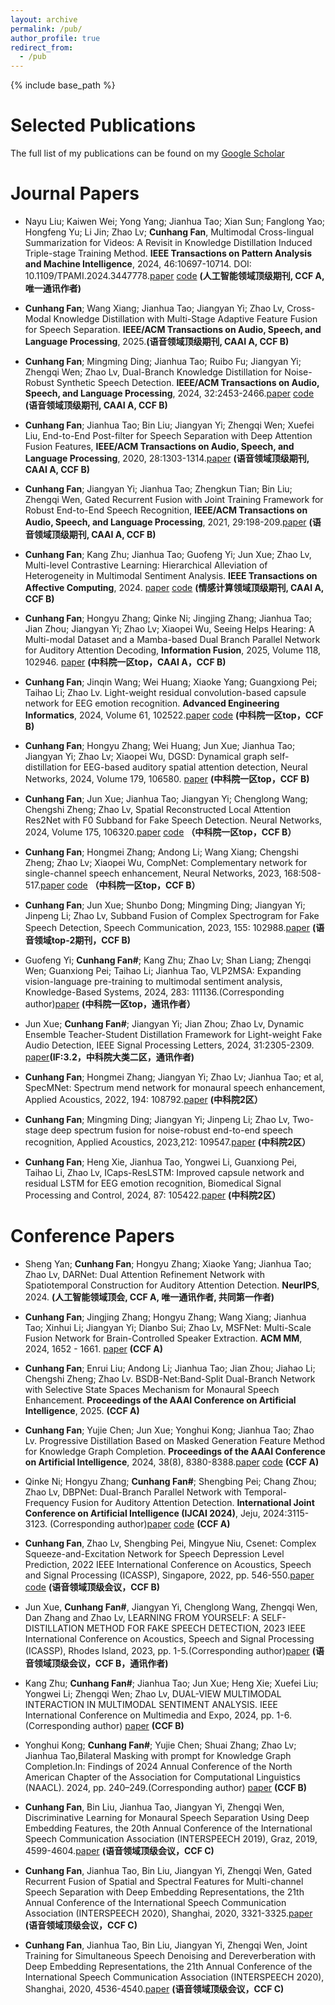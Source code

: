 ```yaml
---
layout: archive
permalink: /pub/
author_profile: true
redirect_from:
  - /pub
---
```

<!-- Google tag (gtag.js) -->
<script async src="https://www.googletagmanager.com/gtag/js?id=G-T0S164QJL9"></script>
<script>
  window.dataLayer = window.dataLayer || [];
  function gtag(){dataLayer.push(arguments);}
  gtag('js', new Date());

  gtag('config', 'G-T0S164QJL9');
</script>
{% include base_path %}

Selected Publications
=====
The full list of my publications can be found on my [Google Scholar](https://scholar.google.com/citations?hl=zh-CN&user=QbnlF74AAAAJ)


Journal Papers
======

* Nayu Liu; Kaiwen Wei; Yong Yang; Jianhua Tao; Xian Sun; Fanglong Yao; Hongfeng Yu; Li Jin; Zhao Lv; **Cunhang Fan**, Multimodal Cross-lingual Summarization for Videos: A Revisit in Knowledge Distillation Induced Triple-stage Training Method. **IEEE Transactions on Pattern Analysis and Machine Intelligence**, 2024, 46:10697-10714. DOI: 10.1109/TPAMI.2024.3447778.[paper](https://ieeexplore.ieee.org/document/10643687)  [code](https://github.com/fchest/DKDSSD) **(人工智能领域顶级期刊, CCF A, 唯一通讯作者)**

* **Cunhang Fan**; Wang Xiang; Jianhua Tao; Jiangyan Yi; Zhao Lv, Cross-Modal Knowledge Distillation with Multi-Stage Adaptive Feature Fusion for Speech Separation. **IEEE/ACM Transactions on Audio, Speech, and Language Processing**, 2025.**(语音领域顶级期刊, CAAI A, CCF B)**

* **Cunhang Fan**; Mingming Ding; Jianhua Tao; Ruibo Fu; Jiangyan Yi; Zhengqi Wen; Zhao Lv, Dual-Branch Knowledge Distillation for Noise-Robust Synthetic Speech Detection. **IEEE/ACM Transactions on Audio, Speech, and Language Processing**, 2024, 32:2453-2466.[paper](https://ieeexplore.ieee.org/document/10506099/)  [code](https://github.com/fchest/DKDSSD) **(语音领域顶级期刊, CAAI A, CCF B)**
   
* **Cunhang Fan**; Jianhua Tao; Bin Liu; Jiangyan Yi; Zhengqi Wen; Xuefei Liu, End-to-End Post-filter for Speech Separation with Deep Attention Fusion Features, **IEEE/ACM Transactions on Audio, Speech, and Language Processing**, 2020, 28:1303-1314.[paper](https://www.researchgate.net/profile/Jianhua-Tao/publication/340068475_End-to-End_Post-Filter_for_Speech_Separation_With_Deep_Attention_Fusion_Features/links/6408938ab1704f343fb486ae/End-to-End-Post-Filter-for-Speech-Separation-With-Deep-Attention-Fusion-Features.pdf) **(语音领域顶级期刊, CAAI A, CCF B)**

* **Cunhang Fan**; Jiangyan Yi; Jianhua Tao; Zhengkun Tian; Bin Liu; Zhengqi Wen, Gated Recurrent Fusion with Joint Training Framework for Robust End-to-End Speech Recognition, **IEEE/ACM Transactions on Audio, Speech, and Language Processing**, 2021, 29:198-209.[paper](https://arxiv.org/pdf/2011.04249.pdf) **(语音领域顶级期刊, CAAI A, CCF B)**

* **Cunhang Fan**; Kang Zhu; Jianhua Tao; Guofeng Yi; Jun Xue; Zhao Lv, Multi-level Contrastive Learning: Hierarchical Alleviation of Heterogeneity in Multimodal Sentiment Analysis. **IEEE Transactions on Affective Computing**, 2024. [paper](https://ieeexplore.ieee.org/document/10587106) [code](https://github.com/Zhudogsi/MCL-MCF) **(情感计算领域顶级期刊, CAAI A, CCF B)**

* **Cunhang Fan**; Hongyu Zhang; Qinke Ni; Jingjing Zhang; Jianhua Tao; Jian Zhou; Jiangyan Yi; Zhao Lv; Xiaopei Wu, Seeing Helps Hearing: A Multi-modal Dataset and a Mamba-based Dual Branch Parallel Network for Auditory Attention Decoding, **Information Fusion**, 2025, Volume 118, 102946. [paper](https://www.sciencedirect.com/science/article/pii/S1566253525000193) **(中科院一区top，CAAI A，CCF B)**
  
* **Cunhang Fan**; Jinqin Wang; Wei Huang; Xiaoke Yang; Guangxiong Pei; Taihao Li; Zhao Lv. Light-weight residual convolution-based capsule network for EEG emotion recognition. **Advanced Engineering Informatics**, 2024, Volume 61, 102522.[paper](https://www.sciencedirect.com/science/article/pii/S1474034624001708)  [code](https://github.com/fchest/LResCapsule) **(中科院一区top，CCF B)**

* **Cunhang Fan**; Hongyu Zhang; Wei Huang; Jun Xue; Jianhua Tao; Jiangyan Yi; Zhao Lv; Xiaopei Wu, DGSD: Dynamical graph self-distillation for EEG-based auditory spatial attention detection, Neural Networks, 2024, Volume 179, 106580. [paper](https://www.sciencedirect.com/science/article/abs/pii/S0893608024005045) **(中科院一区top，CCF B)**
  
* **Cunhang Fan**; Jun Xue; Jianhua Tao; Jiangyan Yi; Chenglong Wang; Chengshi Zheng; Zhao Lv, Spatial Reconstructed Local Attention Res2Net with F0 Subband for Fake Speech Detection. Neural Networks, 2024, Volume 175, 106320.[paper](https://arxiv.org/pdf/2308.09944.pdf)  [code](https://github.com/JunXue-tech/SRLARes2NetF0Subband) **（中科院一区top，CCF B）**
  
* **Cunhang Fan**; Hongmei Zhang; Andong Li; Wang Xiang; Chengshi Zheng; Zhao Lv; Xiaopei Wu, CompNet: Complementary network for single-channel speech enhancement, Neural Networks, 2023, 168:508-517.[paper](https://fchest.github.io/pub/neural-networks-compnet-se.pdf)  [code](https://github.com/fchest/CompNet) **（中科院一区top，CCF B）**
  
* **Cunhang Fan**; Jun Xue; Shunbo Dong; Mingming Ding; Jiangyan Yi; Jinpeng Li; Zhao Lv, Subband Fusion of Complex Spectrogram for Fake Speech Detection, Speech Communication, 2023, 155: 102988.[paper](https://www.sciencedirect.com/science/article/pii/S016763932300122X) **(语音领域top-2期刊，CCF B)**
  
* Guofeng Yi; **Cunhang Fan#**; Kang Zhu; Zhao Lv; Shan Liang; Zhengqi Wen; Guanxiong Pei; Taihao Li; Jianhua Tao, VLP2MSA: Expanding vision-language pre-training to multimodal sentiment analysis, Knowledge-Based Systems, 2024, 283: 111136.(Corresponding author)[paper](https://www.sciencedirect.com/science/article/pii/S0950705123008869) **(中科院一区top，通讯作者）**

* Jun Xue; **Cunhang Fan#**; Jiangyan Yi; Jian Zhou; Zhao Lv, Dynamic Ensemble Teacher-Student Distillation Framework for Light-weight Fake Audio Detection, IEEE Signal Processing Letters, 2024, 31:2305-2309. [paper](https://ieeexplore.ieee.org/abstract/document/10605999)**(IF:3.2，中科院大类二区，通讯作者)**
  
* **Cunhang Fan**; Hongmei Zhang; Jiangyan Yi; Zhao Lv; Jianhua Tao; et al, SpecMNet: Spectrum mend network for monaural speech enhancement, Applied Acoustics, 2022, 194: 108792.[paper](https://fchest.github.io/pub/AA.pdf) **(中科院2区）**
  
* **Cunhang Fan**; Mingming Ding; Jiangyan Yi; Jinpeng Li; Zhao Lv, Two-stage deep spectrum fusion for noise-robust end-to-end speech recognition, Applied Acoustics, 2023,212: 109547.[paper](https://www.sciencedirect.com/science/article/pii/S0003682X23003456) **(中科院2区）**
  
* **Cunhang Fan**; Heng Xie, Jianhua Tao, Yongwei Li, Guanxiong Pei, Taihao Li, Zhao Lv, ICaps-ResLSTM: Improved capsule network and residual LSTM for EEG emotion recognition, Biomedical Signal Processing and Control, 2024, 87: 105422.[paper](https://www.sciencedirect.com/science/article/pii/S1746809423008558) **(中科院2区）**


Conference Papers
======
* Sheng Yan; **Cunhang Fan**; Hongyu Zhang; Xiaoke Yang; Jianhua Tao; Zhao Lv, DARNet: Dual Attention Refinement Network with Spatiotemporal Construction for Auditory Attention Detection. **NeurIPS**, 2024. **(人工智能领域顶会, CCF A, 唯一通讯作者, 共同第一作者)**

* **Cunhang Fan**; Jingjing Zhang; Hongyu Zhang; Wang Xiang; Jianhua Tao; Xinhui Li; Jiangyan Yi; Dianbo Sui; Zhao Lv, MSFNet: Multi-Scale Fusion Network for Brain-Controlled Speaker Extraction. **ACM MM**, 2024, 1652 - 1661. [paper](https://dl.acm.org/doi/10.1145/3664647.3681550) **(CCF A)**

* **Cunhang Fan**; Enrui Liu; Andong Li; Jianhua Tao; Jian Zhou; Jiahao Li; Chengshi Zheng; Zhao Lv. BSDB-Net:Band-Split Dual-Branch Network with Selective State Spaces Mechanism for Monaural Speech Enhancement. **Proceedings of the AAAI Conference on Artificial Intelligence**, 2025. **(CCF A)**

* **Cunhang Fan**; Yujie Chen; Jun Xue; Yonghui Kong; Jianhua Tao; Zhao Lv. Progressive Distillation Based on Masked Generation Feature Method for Knowledge Graph Completion. **Proceedings of the AAAI Conference on Artificial Intelligence**, 2024, 38(8), 8380-8388.[paper](https://arxiv.org/pdf/2401.12997.pdf)  [code]( https://github.com/cyjie429/pmd) **(CCF A)**
  
* Qinke Ni; Hongyu Zhang; **Cunhang Fan#**; Shengbing Pei; Chang Zhou; Zhao Lv, DBPNet: Dual-Branch Parallel Network with Temporal-Frequency Fusion for Auditory Attention Detection. **International Joint Conference on Artificial Intelligence (IJCAI 2024)**, Jeju, 2024:3115-3123. (Corresponding author)[paper](https://www.ijcai.org/proceedings/2024/0345.pdf)  [code]( https://github.com/fchest/DBPNet) **(CCF A)**
  
* **Cunhang Fan**, Zhao Lv, Shengbing Pei, Mingyue Niu, Csenet: Complex Squeeze-and-Excitation Network for Speech Depression Level Prediction, 2022 IEEE International Conference on Acoustics, Speech and Signal Processing (ICASSP), Singapore, 2022, pp. 546-550.[paper](https://fchest.github.io/pub/csenet.pdf)  [code](https://github.com/fchest/CSENet) **(语音领域顶级会议，CCF B)**
  
* Jun Xue, **Cunhang Fan#**, Jiangyan Yi, Chenglong Wang, Zhengqi Wen, Dan Zhang and Zhao Lv, LEARNING FROM YOURSELF: A SELF-DISTILLATION METHOD FOR FAKE SPEECH DETECTION, 2023 IEEE International Conference on Acoustics, Speech and Signal Processing (ICASSP), Rhodes Island, 2023, pp. 1-5.(Corresponding author)[paper](https://arxiv.org/pdf/2303.01211.pdf) **(语音领域顶级会议，CCF B，通讯作者)**
  
* Kang Zhu; **Cunhang Fan#**; Jianhua Tao; Jun Xue; Heng Xie; Xuefei Liu; Yongwei Li; Zhengqi Wen; Zhao Lv, DUAL-VIEW MULTIMODAL INTERACTION IN MULTIMODAL SENTIMENT ANALYSIS. IEEE International Conference on Multimedia and Expo, 2024, pp. 1-6.(Corresponding author) [paper](https://ieeexplore.ieee.org/document/10688078)  **(CCF B)**
  
* Yonghui Kong; **Cunhang Fan#**; Yujie Chen; Shuai Zhang; Zhao Lv; Jianhua Tao,Bilateral Masking with prompt for Knowledge Graph Completion.In: Findings of 2024 Annual Conference of the North American Chapter of the Association for Computational Linguistics (NAACL). 2024, pp. 240–249.(Corresponding author) [paper](https://aclanthology.org/2024.findings-naacl.17/#) **(CCF B)**

* **Cunhang Fan**, Bin Liu, Jianhua Tao, Jiangyan Yi, Zhengqi Wen, Discriminative Learning for Monaural Speech Separation Using Deep Embedding Features, the 20th Annual Conference of the International Speech Communication Association (INTERSPEECH 2019), Graz, 2019, 4599-4604.[paper](https://arxiv.org/pdf/1907.09884.pdf) **(语音领域顶级会议，CCF C)**
  
* **Cunhang Fan**, Jianhua Tao, Bin Liu, Jiangyan Yi, Zhengqi Wen, Gated Recurrent Fusion of Spatial and Spectral Features for Multi-channel Speech Separation with Deep Embedding Representations, the 21th Annual Conference of the International Speech Communication Association (INTERSPEECH 2020), Shanghai, 2020, 3321-3325.[paper](http://www.interspeech2020.org/uploadfile/pdf/Wed-3-8-5.pdf) **(语音领域顶级会议，CCF C)**
  
* **Cunhang Fan**, Jianhua Tao, Bin Liu, Jiangyan Yi, Zhengqi Wen, Joint Training for Simultaneous Speech Denoising and Dereverberation with Deep Embedding Representations, the 21th Annual Conference of the International Speech Communication Association (INTERSPEECH 2020), Shanghai, 2020, 4536-4540.[paper](https://fchest.github.io/pub/interspeech20201.pdf) **(语音领域顶级会议，CCF C)**


 
